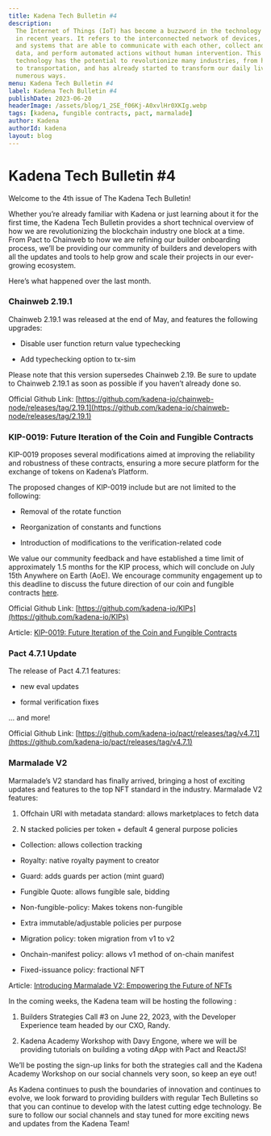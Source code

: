 ```yaml
---
title: Kadena Tech Bulletin #4
description:
  The Internet of Things (IoT) has become a buzzword in the technology industry
  in recent years. It refers to the interconnected network of devices, sensors,
  and systems that are able to communicate with each other, collect and share
  data, and perform automated actions without human intervention. This
  technology has the potential to revolutionize many industries, from healthcare
  to transportation, and has already started to transform our daily lives in
  numerous ways.
menu: Kadena Tech Bulletin #4
label: Kadena Tech Bulletin #4
publishDate: 2023-06-20
headerImage: /assets/blog/1_2SE_f06Kj-A0xvlHr0XKIg.webp
tags: [kadena, fungible contracts, pact, marmalade]
author: Kadena
authorId: kadena
layout: blog
---
```


# Kadena Tech Bulletin #4

Welcome to the 4th issue of The Kadena Tech Bulletin!

Whether you’re already familiar with Kadena or just learning about it for the
first time, the Kadena Tech Bulletin provides a short technical overview of how
we are revolutionizing the blockchain industry one block at a time. From Pact to
Chainweb to how we are refining our builder onboarding process, we’ll be
providing our community of builders and developers with all the updates and
tools to help grow and scale their projects in our ever-growing ecosystem.

Here’s what happened over the last month.

### Chainweb 2.19.1

Chainweb 2.19.1 was released at the end of May, and features the following
upgrades:

- Disable user function return value typechecking

- Add typechecking option to tx-sim

Please note that this version supersedes Chainweb 2.19. Be sure to update to
Chainweb 2.19.1 as soon as possible if you haven’t already done so.

Official Github Link:
[https://github.com/kadena-io/chainweb-node/releases/tag/2.19.1](https://github.com/kadena-io/chainweb-node/releases/tag/2.19.1)

### KIP-0019: Future Iteration of the Coin and Fungible Contracts

KIP-0019 proposes several modifications aimed at improving the reliability and
robustness of these contracts, ensuring a more secure platform for the exchange
of tokens on Kadena’s Platform.

The proposed changes of KIP-0019 include but are not limited to the following:

- Removal of the rotate function

- Reorganization of constants and functions

- Introduction of modifications to the verification-related code

We value our community feedback and have established a time limit of
approximately 1.5 months for the KIP process, which will conclude on July 15th
Anywhere on Earth (AoE). We encourage community engagement up to this deadline
to discuss the future direction of our coin and fungible contracts
[here](https://github.com/kadena-io/KIPs/pull/43).

Official Github Link:
[https://github.com/kadena-io/KIPs](https://github.com/kadena-io/KIPs)

Article:
[KIP-0019: Future Iteration of the Coin and Fungible Contracts](./kip-0019-future-iteration-of-the-coin-and-fungible-contracts-2023-06-06)

### Pact 4.7.1 Update

The release of Pact 4.7.1 features:

- new eval updates

- formal verification fixes

… and more!

Official Github Link:
[https://github.com/kadena-io/pact/releases/tag/v4.7.1](https://github.com/kadena-io/pact/releases/tag/v4.7.1)

### Marmalade V2

Marmalade’s V2 standard has finally arrived, bringing a host of exciting updates
and features to the top NFT standard in the industry. Marmalade V2 features:

1.  Offchain URI with metadata standard: allows marketplaces to fetch data

2.  N stacked policies per token + default 4 general purpose policies

- Collection: allows collection tracking

- Royalty: native royalty payment to creator

- Guard: adds guards per action (mint guard)

- Fungible Quote: allows fungible sale, bidding

- Non-fungible-policy: Makes tokens non-fungible

- Extra immutable/adjustable policies per purpose

- Migration policy: token migration from v1 to v2

- Onchain-manifest policy: allows v1 method of on-chain manifest

- Fixed-issuance policy: fractional NFT

Article:
[Introducing Marmalade V2: Empowering the Future of NFTs](/docs/blogchain/2023/introducing-marmalade-v2-empowering-the-future-of-nfts-2023-06-16)

In the coming weeks, the Kadena team will be hosting the following :

1.  Builders Strategies Call #3 on June 22, 2023, with the Developer Experience
    team headed by our CXO, Randy.

2.  Kadena Academy Workshop with Davy Engone, where we will be providing
    tutorials on building a voting dApp with Pact and ReactJS!

We’ll be posting the sign-up links for both the strategies call and the Kadena
Academy Workshop on our social channels very soon, so keep an eye out!

As Kadena continues to push the boundaries of innovation and continues to
evolve, we look forward to providing builders with regular Tech Bulletins so
that you can continue to develop with the latest cutting edge technology. Be
sure to follow our social channels and stay tuned for more exciting news and
updates from the Kadena Team!
